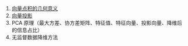 1. [向量点积的几何意义](https://www.cnblogs.com/gxcdream/p/7597865.html)
2. [向量投影](https://www.cnblogs.com/graphics/archive/2010/08/03/1791626.html)
3. PCA 原理（最大方差、协方差矩阵、特征值、特征向量、投影向量、降维后的信息占比）
4. 无监督数据降维方法
